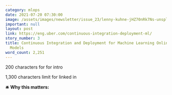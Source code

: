 ```yaml
---
category: mlops
date: 2021-07-20 07:30:00
image: /assets/images/newsletter/issue_23/lenny-kuhne-jHZ70nRk7Ns-unsplash.jpeg
important: null
layout: post
link: https://eng.uber.com/continuous-integration-deployment-ml/
story_number: 3
title: Continuous Integration and Deployment for Machine Learning Online Serving and
  Models
word_count: 2,251
---
```


200 characters for for intro

1,300 characters limit for linked in

🛎️ **Why this matters:**
